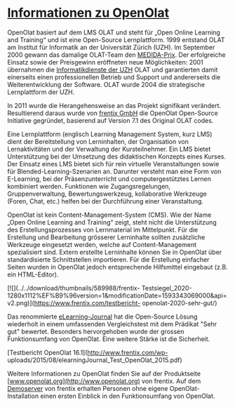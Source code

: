#  [Informationen zu OpenOlat](Informationen+zu+OpenOlat.html)

OpenOlat basiert auf dem LMS OLAT und steht für „Open Online Learning and
Training“ und ist eine Open-Source Lernplattform. 1999 entstand OLAT am
Institut für Informatik an der Universität Zürich (UZH). Im September 2000
gewann das damalige OLAT-Team den [MEDIDA-Prix](http://www.medidaprix.org/
"MEDIDA-Prix"). Der erfolgreiche Einsatz sowie der Preisgewinn eröffneten neue
Möglichkeiten: 2001 übernahmen die [Informatikdienste der
UZH](http://www.id.uzh.ch "Informatikdienste der UZH") OLAT und garantierten
damit einerseits einen professionellen Betrieb und Support und andererseits
die Weiterentwicklung der Software. OLAT wurde 2004 die strategische
Lernplattform der UZH.

In 2011 wurde die Herangehensweise an das Projekt signifikant verändert.
Resultierend daraus wurde von [frentix GmbH](https://www.frentix.com) die
OpenOlat Open-Source Initiative gegründet, basierend auf Version 7.1 des
Original OLAT codes.

Eine Lernplattform (englisch Learning Management System, kurz LMS) dient der
Bereitstellung von Lerninhalten, der Organisation von Lernaktivitäten und der
Verwaltung der Kursteilnehmer. Ein LMS bietet Unterstützung bei der Umsetzung
des didaktischen Konzepts eines Kurses. Der Einsatz eines LMS bietet sich für
rein virtuelle Veranstaltungen sowie für Blended-Learning-Szenarien an.
Darunter versteht man eine Form von E-Learning, bei der Präsenzunterricht und
computergestütztes Lernen kombiniert werden. Funktionen wie Zugangsregelungen,
Gruppenverwaltung, Bewertungswerkzeug, kollaborative Werkzeuge (Foren, Chat,
etc.) helfen bei der Durchführung einer Veranstaltung.

OpenOlat ist kein Content-Management-System (CMS). Wie der Name „Open Online
Learning and Training“ zeigt, steht nicht die Unterstützung des
Erstellungsprozesses von Lernmaterial im Mittelpunkt. Für die Erstellung und
Bearbeitung grösserer Lerninhalte sollten zusätzliche Werkzeuge eingesetzt
werden, welche auf Content-Management spezialisiert sind. Extern erstellte
Lerninhalte können Sie in OpenOlat über standardisierte Schnittstellen
importieren. Für die Erstellung einfacher Seiten wurden in OpenOlat jedoch
entsprechende Hilfsmittel eingebaut (z.B. ein HTML-Editor).

[![](../../download/thumbnails/589988/frentix-
Testsiegel_2020-1280x1112%EF%B9%96version=1&modificationDate=1593343069000&api=v2.png)](https://www.frentix.com/testbericht-
openolat-2020-sehr-gut/)

Das renommierte [eLearning-Journal](http://www.elearning-journal.de/) hat die
Open-Source Lösung wiederholt in einem umfassenden Vergleichstest mit dem
Prädikat "Sehr gut" bewertet. Besonders hervorgehoben wurde der grossen
Funktionsumfang von OpenOlat. Eine weitere Stärke ist die Sicherheit.

[Testbericht OpenOlat 16.1](http://www.frentix.com/wp-
uploads/2015/08/elearningJournal_Test_OpenOlat_2015.pdf)

Weitere Informationen zu OpenOlat finden Sie auf der Produktseite
[www.openolat.org](http://www.openolat.org) von frentix. Auf dem
[Demoserver](http://learn.olat.com "Demoserver") von frentix erhalten Personen
ohne eigene OpenOlat-Installation einen ersten Einblick in den Funktionsumfang
von OpenOlat.

